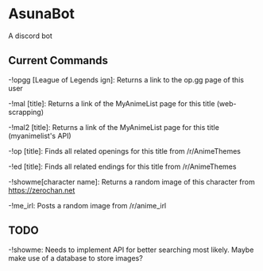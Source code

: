 # AsunaBot
A discord bot

## Current Commands
-!opgg [League of Legends ign]: Returns a link to the op.gg page of this user

-!mal [title]: Returns a link of the MyAnimeList page for this title (web-scrapping)

-!mal2 [title]: Returns a link of the MyAnimeList page for this title (myanimelist's API)

-!op [title]: Finds all related openings for this title from /r/AnimeThemes

-!ed [title]: Finds all related endings for this title from /r/AnimeThemes

-!showme[character name]: Returns a random image of this character from https://zerochan.net

-!me_irl: Posts a random image from /r/anime_irl

## TODO
-!showme: Needs to implement API for better searching most likely. Maybe make use of a database to store images?
